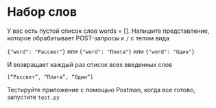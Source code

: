 # Набор слов

У вас есть пустой список слов words = []. 
Напишите представление, которое обрабатывает POST-запросы к `/` с телом вида

`{"word": "Рассвет"}` или `{"word": "Плита"}` или
`{"word": "Один"}`

И возвращает каждый раз список всех введенных слов

`[“Рассвет”, “Плита”, “Один”]`

Тестируйте приложение с помощью Postman, когда все готово, запустите `test.py`
